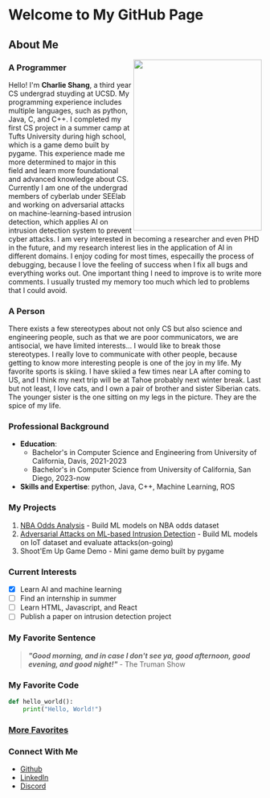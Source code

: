 # Welcome to My GitHub Page

## About Me

<img src="https://github.com/Char1iee/Personal_Pages/assets/47782807/b64a8bbd-6828-4fae-8c2a-27910cafada2" align="right" width="255" height="340"/>

### A Programmer

Hello! I'm **Charlie Shang**, a third year CS undergrad stuyding at UCSD. My programming experience includes multiple languages, such as python, Java, C, and C++. I completed my first CS project in a summer camp at Tufts University during high school, which is a game demo built by pygame. This experience made me more determined to major in this field and learn more foundational and advanced knowledge about CS. Currently I am one of the undergrad members of cyberlab under SEElab and working on adversarial attacks on machine-learning-based intrusion detection, which applies AI on intrusion detection system to prevent cyber attacks. I am very interested in becoming a researcher and even PHD in the future, and my research interest lies in the application of AI in different domains. I enjoy coding for most times, especailly the process of debugging, because I love the feeling of success when I fix all bugs and everything works out. One important thing I need to improve is to write more comments. I usually trusted my memory too much which led to problems that I could avoid.

### A Person

There exists a few stereotypes about not only CS but also science and engineering people, such as that we are poor communicators, we are antisocial, we have limited interests... I would like to break those stereotypes. I really love to communicate with other people, because getting to know more interesting people is one of the joy in my life. My favorite sports is skiing. I have skiied a few times near LA after coming to US, and I think my next trip will be at Tahoe probably next winter break. Last but not least, I love cats, and I own a pair of brother and sister Siberian cats. The younger sister is the one sitting on my legs in the picture. They are the spice of my life.

### Professional Background

- **Education**:
  - Bachelor's in Computer Science and Engineering from University of California, Davis, 2021-2023
  - Bachelor's in Computer Science from University of California, San Diego, 2023-now
- **Skills and Expertise**: python, Java, C++, Machine Learning, ROS

### My Projects
1. [NBA Odds Analysis](https://github.com/Char1iee/NBA_Odds_Analysis) - Build ML models on NBA odds dataset
2. [Adversarial Attacks on ML-based Intrusion Detection](https://github.com/Char1iee/UCSD-Cyberlab) - Build ML models on IoT dataset and evaluate attacks(on-going)
3. Shoot'Em Up Game Demo - Mini game demo built by pygame

### Current Interests
- [X] Learn AI and machine learning
- [ ] Find an internship in summer
- [ ] Learn HTML, Javascript, and React
- [ ] Publish a paper on intrusion detection project

### My Favorite Sentence

> ***"Good morning, and in case I don't see ya, good afternoon, good evening, and good night!"*** - The Truman Show

### My Favorite Code

```python
def hello_world():
    print("Hello, World!")
```

### [More Favorites](favorites.md)

### Connect With Me
- [Github](https://github.com/Char1iee)
- [LinkedIn](https://www.linkedin.com/in/charlie-shang1/)
- [Discord](https://discordapp.com/users/889231125132759130)

